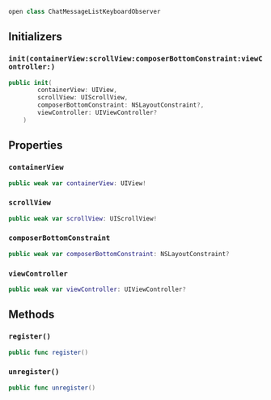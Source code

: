 
``` swift
open class ChatMessageListKeyboardObserver 
```

## Initializers

### `init(containerView:scrollView:composerBottomConstraint:viewController:)`

``` swift
public init(
        containerView: UIView,
        scrollView: UIScrollView,
        composerBottomConstraint: NSLayoutConstraint?,
        viewController: UIViewController?
    ) 
```

## Properties

### `containerView`

``` swift
public weak var containerView: UIView!
```

### `scrollView`

``` swift
public weak var scrollView: UIScrollView!
```

### `composerBottomConstraint`

``` swift
public weak var composerBottomConstraint: NSLayoutConstraint?
```

### `viewController`

``` swift
public weak var viewController: UIViewController?
```

## Methods

### `register()`

``` swift
public func register() 
```

### `unregister()`

``` swift
public func unregister() 
```
